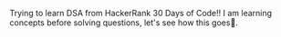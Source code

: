 Trying to learn DSA from HackerRank 30 Days of Code!! I am learning concepts before solving questions, let's see how this goes🤞.

